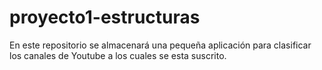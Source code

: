 # proyecto1-estructuras
En este repositorio se almacenará una pequeña aplicación para clasificar los canales de Youtube a los cuales se esta suscrito.
